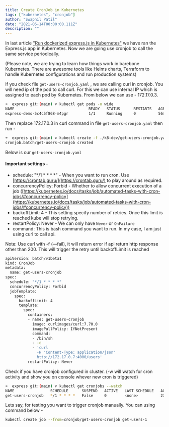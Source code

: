 ```yaml
---
title: Create CronJob in Kubernetes
tags: ["kubernetes", "cronjob"]
author: "Swapnil Patil"
date: "2021-06-14T00:00:00.111Z"
description: ""
---
```


In last article ["Run dockerized express.js in Kubernetes"](/run-dockerized-node-express-app-in-kubernetes/) we have ran the Express.js app in Kubernetes. Now we are going use cronjob to call the same service periodically.


(Please note, we are trying to learn how things work in barebone Kubernetes. There are awesome tools like Helms charts, Terraform to handle Kubernetes configurations and run production systems)

If you check file `get-users-cronjob.yaml` , we are calling curl in cronjob. You will need ip of the pod to call curl. For this we can use internal IP which is assigned to each pod by Kubernetes. From below we can use - 172.17.0.3.  

```bash
➜  express git:(main) ✗ kubectl get pods -o wide
NAME                                 READY   STATUS      RESTARTS   AGE     IP           NODE       NOMINATED NODE   READINESS GATES
express-demo-5c4c5f868-m4pgr         1/1     Running     0          56m     172.17.0.3   minikube   <none>           <none>
```

Then replace 172.17.0.3 in curl command in file `get-users-cronjob.yaml` then run - 

```bash
➜  express git:(main) ✗ kubectl create -f ./k8-dev/get-users-cronjob.yaml
cronjob.batch/get-users-cronjob created
```

Below is our `get-users-cronjob.yaml` 
#### Important settings - 

* schedule: "*/1 * * * *" - When you want to run cron. Use [https://crontab.guru/](https://crontab.guru/) to play around as required.
* concurrencyPolicy: Forbid - Whether to allow concurrent execution of a job ([https://kubernetes.io/docs/tasks/job/automated-tasks-with-cron-jobs/#concurrency-policy](https://kubernetes.io/docs/tasks/job/automated-tasks-with-cron-jobs/#concurrency-policy))
* backoffLimit: 4 - This setting specify number of retries. Once this limit is reached kube will stop retrying.
* restartPolicy: Never - We can only have `Never` or `OnFailure` 
* command: This is bash command you want to run. In my case, I am just using curl to call api.

Note: Use curl with -f (—fail), it will return error if api return http response other than 200. This will trigger the retry until backoffLimit is reached

```bash
apiVersion: batch/v1beta1
kind: CronJob
metadata:
  name: get-users-cronjob
spec:
  schedule: "*/1 * * * *"
  concurrencyPolicy: Forbid
  jobTemplate:
    spec:
      backoffLimit: 4
      template:
        spec:
          containers:
          - name: get-users-cronjob
            image: curlimages/curl:7.70.0
            imagePullPolicy: IfNotPresent
            command:
            - /bin/sh
            - -c
            - 'curl
              -H "Content-Type: application/json"
              http://172.17.0.7:4000/users'
          restartPolicy: Never
```

Check if you have cronjob configured in cluster. (-w will watch for cron activity and show you on console whever new cron is triggered)

```bash
➜  express git:(main) ✗ kubectl get cronjobs --watch
NAME                SCHEDULE      SUSPEND   ACTIVE   LAST SCHEDULE   AGE
get-users-cronjob   */1 * * * *   False     0        <none>          23s
```

Lets say, for testing you want to trigger cronjob manually. You can using command below - 

```bash
kubectl create job --from=cronjob/get-users-cronjob get-users-1
```